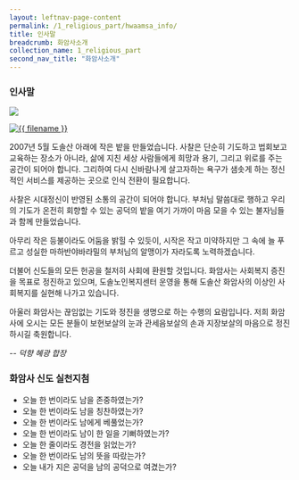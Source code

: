 ```yaml
---
layout: leftnav-page-content
permalink: /1_religious_part/hwaamsa_info/
title: 인사말
breadcrumb: 화암사소개
collection_name: 1_religious_part
second_nav_title: "화암사소개"
---
```


### **인사말**

<!-- ![Organisational chart for Smart Nation and Digital Governance Group (SNDGG) in the Prime Minister Office (PMO)]({{- "/images/religious_part/dosolnoin_sub.gif" | relative_url -}}) -->
![](http://images.weserv.nl/?url={{site.url}}{{site.baseurl}}/images/religious_part/dosolnoin_sub.gif&w=10&h=10&output=jpg&q=80&t=circle)

<a href="{{ file.path | relative_url }}" title="{{ filename }}"><img src="//images.weserv.nl/?url={{site.url}}{{site.baseurl}}/images/religious_part/dosolnoin_sub.gif&w=10&h=10&output=jpg&q=80&t=circle" alt="{{ filename }}" /></a>

2007년 5월 도솔산 아래에 작은 밭을 만들었습니다. 사찰은 단순히 기도하고 법회보고 교육하는 장소가 아니라, 삶에 지친 세상 사람들에게 희망과 용기, 그리고 위로를 주는 공간이 되어야 합니다.  그리하여 다시 신바람나게 살고자하는 욕구가 샘솟게 하는 정신적인 서비스를 제공하는 곳으로 인식 전환이 필요합니다. 

사찰은 시대정신이 반영된 소통의 공간이 되어야 합니다. 부처님 말씀대로 행하고 우리의 기도가 온전히 회향할 수 있는 공덕의 밭을 여기 가까이 마음 모을 수 있는 불자님들과 함께 만들었습니다. 

아무리 작은 등불이라도 어둠을 밝힐 수 있듯이, 시작은 작고 미약하지만 그 속에 늘 푸르고 성실한 마하반야바라밀의 부처님의 알맹이가 자라도록 노력하겠습니다. 

더불어 신도들의 모든 헌공을 철저히 사회에 환원할 것입니다. 화암사는 사회복지 증진을 목표로 정진하고 있으며, 도솔노인복지센터 운영을 통해 도솔산 화암사의 이상인 사회복지를 실현해 나가고 있습니다. 

아울러 화암사는 끊임없는 기도와 정진을 생명으로 하는 수행의 요람입니다. 저희 화암사에 오시는 모든 분들이 보현보살의 눈과 관세음보살의 손과 지장보살의 마음으로 정진하시길 축원합니다. 

*-- 덕향 혜광 합장*


### **화암사 신도 실천지첨**
- 오늘 한 번이라도 남을 존중하였는가?
- 오늘 한 번이라도 남을 칭찬하였는가?
- 오늘 한 번이라도 남에게 베풀었는가?
- 오늘 한 번이라도 남이 한 일을 기뻐하였는가?
- 오늘 한 줄이라도 경전을 읽었는가?
- 오늘 한 번이라도 남의 뜻을 따랐는가?
- 오늘 내가 지은 공덕을 남의 공덕으로 여겼는가?

<!-- <table class="table-v">
  <tr>
    <td>Singapore population size</td>
    <td>5.6 million (2016)</td>
  </tr>
  <tr>
    <td>Land mass of Singapore</td>
    <td>719.9 km²</td>
  </tr>
  <tr>
    <td>Other information</td>
    <td><b>Ethnic groups</b> <br>74.3% Chinese <br>13.3% Malay <br> 9.1% Indian <br><br> <b>3.2% Others</b></td>
  </tr>
</table> -->